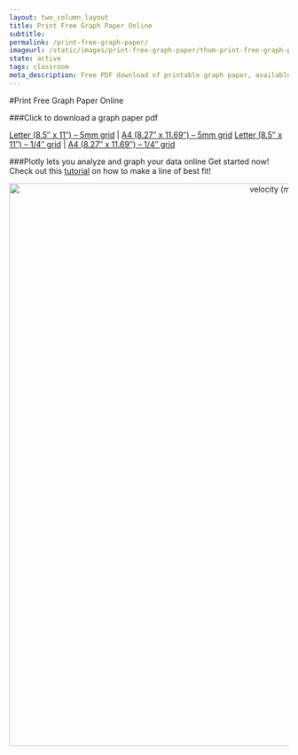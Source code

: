 ```yaml
---
layout: two_column_layout
title: Print Free Graph Paper Online
subtitle:
permalink: /print-free-graph-paper/
imageurl: /static/images/print-free-graph-paper/thum-print-free-graph-paper.png
state: active
tags: classroom
meta_description: Free PDF download of printable graph paper, available in different formats and sizes.
---
```


#Print Free Graph Paper Online

###Click to download a graph paper pdf

[Letter (8.5&#8243; x 11&#8243;) &#8211; 5mm grid](https://plot.ly/static/pdf/graphpaper_5mm.pdf) | [A4 (8.27&#8243; x 11.69&#8243;) &#8211; 5mm grid](https://plot.ly/static/pdf/graphpaper_a4_5mm.pdf)
[Letter (8.5&#8243; x 11&#8243;) &#8211; 1/4&#8243; grid](https://plot.ly/static/pdf/graphpaper_1-4.pdf) | [A4 (8.27&#8243; x 11.69&#8243;) &#8211; 1/4&#8243; grid](https://plot.ly/static/pdf/graphpaper_a4_1-4.pdf)

###Plotly lets you analyze and graph your data online
Get started now! Check out this [tutorial](https://plot.ly/how-to-create-a-line-of-best-fits/) on how to make a line of best fit!

<div>
    <a href="https://plot.ly/~cimar/37/" target="_blank" title="velocity (m/s) vs time (s)" style="display: block; text-align: center;"><img src="https://plot.ly/~cimar/37.png" alt="velocity (m/s) vs time (s)" style="max-width: 100%;width: 1015px;"  width="1015" onerror="this.onerror=null;this.src='https://plot.ly/404.png';" /></a>
    <script data-plotly="cimar:37" src="https://plot.ly/embed.js" async></script>
</div>

